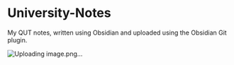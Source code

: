 # University-Notes
My QUT notes, written using Obsidian and uploaded using the Obsidian Git plugin.

![Uploading image.png…]()
